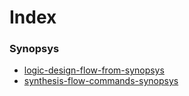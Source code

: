 # Index
### Synopsys
- [logic-design-flow-from-synopsys](../notes/logic-design-flow-from-synopsys.md)
- [synthesis-flow-commands-synopsys](../notes/synthesis-flow-commands-synopsys.md)

